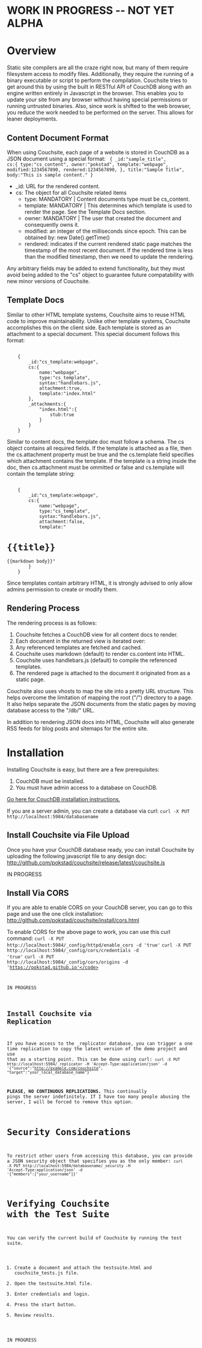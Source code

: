 # WORK IN PROGRESS -- NOT YET ALPHA #

# Overview #

Static site compilers are all the craze right now, but many of them require filesystem access to modify files. Additionally, they require the
running of a binary executable or script to perform the compilation. Couchsite tries to get around this by using the built in RESTful API of
CouchDB along with an engine written entirely in Javascript in the browser. This enables you to update your site from any browser without
having special permissions or running untrusted binaries. Also, since work is shifted to the web browser, you reduce the work needed to be performed on the server. This allows for leaner deployments.

## Content Document Format ##

When using Couchsite, each page of a website is stored in CouchDB as a JSON document using a special format:
<code>
	{
		_id:"sample_title",
        cs:{
    		type:"cs_content",
            owner:"pokstad",
            template:"webpage",
    		modified:1234567890,
    		rendered:1234567890,
        },
		title:"Sample Title",
		body:"This is sample content."
	}
</code>

* _id: URL for the rendered content.
* cs: The object for all Couchsite related items
  * type: MANDATORY | Content documents type must be cs_content.
  * template: MANDATORY | This determines which template is used to render the page. See the Template Docs section.
  * owner: MANDATORY | The user that created the document and consequently owns it.
  * modified: an integer of the milliseconds since epoch. This can be obtained by: new Date().getTime()
  * rendered: indicates if the current rendered static page matches the timestamp of the most recent document. If the rendered time is less than the modified timestamp, then we need to update the rendering.

Any arbitrary fields may be added to extend functionality, but they must avoid being added to the "cs" object to guarantee future compatability with new minor versions of Couchsite.

## Template Docs ##

Similar to other HTML template systems, Couchsite aims to reuse HTML code to improve maintainability. Unlike other template systems, Couchsite accomplishes this on the client side. Each template is stored as an attachment to a special document. This special document follows this format:

<code>
    {
        _id:"cs_template:webpage",
        cs:{
			name:"webpage",
            type:"cs_template",
            syntax:"handlebars.js",
            attachment:true,
            template:"index.html"
        },
        _attachments:{
            "index.html":{
				stub:true
            }
        }
    }
</code>

Similar to content docs, the template doc must follow a schema. The cs object contains all required fields. If the template is attached as a file, then the cs.attachment property must be true and the cs.template field specifies which attachment contains the template. If the template is a string inside the doc, then cs.attachment must be ommitted or false and cs.template will contain the template string:

<code>
    {
        _id:"cs_template:webpage",
        cs:{
			name:"webpage",
            type:"cs_template",
            syntax:"handlebars.js",
            attachment:false,
            template:"<h1>{{title}}</h1><body>{{markdown body}}</body>"
        }
    }
</code>

Since templates contain arbitrary HTML, it is strongly advised to only allow admins permission to create or modify them.

## Rendering Process ##

The rendering process is as follows:

1. Couchsite fetches a CouchDB view for all content docs to render.
1. Each document in the returned view is iterated over:
  1. Any referenced templates are fetched and cached.
  1. Couchsite uses markdown (default) to render cs.content into HTML.
  1. Couchsite uses handlebars.js (default) to compile the referenced templates.
  1. The rendered page is attached to the document it originated from as a static page.

Couchsite also uses vhosts to map the site into a pretty URL structure. This helps overcome the limitation of mapping the root ("/") directory to a page. It also helps separate the JSON documents from the static pages by moving database access to the "/db/" URL.

In addition to rendering JSON docs into HTML, Couchsite will also generate RSS feeds for blog posts and sitemaps for the entire site.

# Installation #

Installing Couchsite is easy, but there are a few prerequisites:

1. CouchDB must be installed.
2. You must have admin access to a database on CouchDB.

[Go here for CouchDB installation instructions.](http://couchdb.apache.org/)

If you are a server admin, you can create a database via curl:
<code>curl -X PUT http://localhost:5984/databasename</code>

## Install Couchsite via File Upload ##

Once you have your CouchDB database ready, you can install Couchsite by uploading the following javascript file to any design doc:
http://github.com/pokstad/couchsite/release/latest/couchsite.js

IN PROGRESS

## Install Via CORS ##

If you are able to enable CORS on your CouchDB server, you can go to this page and use the one click installation:
http://github.com/pokstad/couchsite/install/cors.html

To enable CORS for the above page to work, you can use this curl command:
<code>curl -X PUT http://localhost:5984/_config/httpd/enable_cors -d 'true'</code>
<code>curl -X PUT http://localhost:5984/_config/cors/credentials -d 'true'</code>
<code>curl -X PUT http://localhost:5984/_config/cors/origins -d 'https://pokstad.github.io'</code>

IN PROGRESS

## Install Couchsite via Replication ##

If you have access to the _replicator database, you can trigger a one time replication to copy the latest version of the demo project and use
that as a starting point. This can be done using curl:
<code>curl -X PUT http://localhost:5984/_replicator -H 'Accept-Type:application/json' -d '{"source":"http://example.com/couchsite", "target":"your_local_database_name"}'</code>

**PLEASE, NO CONTINUOUS REPLICATIONS.** This continually pings the server indefinitely. If I have too many people abusing the server, I will be forced to remove this option.

# Security Considerations #

To restrict other users from accessing this database, you can provide a JSON security object that specifies you as the only member:
<code>curl -X PUT http://localhost:5984/databasename/_security -H 'Accept-Type:application/json' -d '{"members":["your_username"]}'</code>

# Verifying Couchsite with the Test Suite #

You can verify the current build of Couchsite by running the test suite.

1. Create a document and attach the testsuite.html and couchsite_tests.js file.
2. Open the testsuite.html file.
3. Enter credentials and login.
4. Press the start button.
5. Review results.

IN PROGRESS